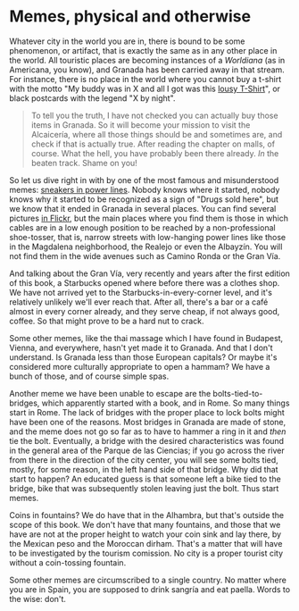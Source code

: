 # Memes, physical and otherwise

Whatever city in the world you are in, there is bound to be some
phenomenon, or artifact, that is exactly the same as in any other
place in the world. All touristic places are becoming instances of a
*Worldiana* (as in Americana, you know), and Granada has been carried
away in that stream. For instance, there is no place in the world where
you cannot buy a t-shirt with the motto "My buddy was in X and all I
got was this [lousy T-Shirt](http://selfindulgence.org/List_of_items_with_the_phrase_and_all_I_got_was_this_lousy_T-shirt)", or black postcards with the legend "X by
night".

>To tell you the truth, I have not checked you can actually buy those
>items in Granada. So it will become your mission to visit the
>Alcaicería, where all those things should be and sometimes are, and
>check if that is actually true. After reading the chapter on malls,
>of course. What the hell, you have probably been there already. *In*
>the beaten track. Shame on you!

So let us dive right in with  by one of the most famous and misunderstood memes:
[sneakers in power lines](http://www.snopes.com/crime/gangs/sneakers.asp). Nobody
knows where it started, nobody knows why it started to be recognized
as a sign of "Drugs sold here", but we know that it ended in Granada
in several places. You can find several pictures
[in Flickr](https://www.flickr.com/photos/cottonmouth2010/4481868029/in/photolist-7Q3KdH),
but the main places where you find them is those in which cables are
in a low enough position to be reached by a non-professional
shoe-tosser, that is, narrow streets with low-hanging power lines
like those in the Magdalena neighborhood, the Realejo or even the
Albayzín. You will not find them in the wide avenues such as Camino
Ronda or the Gran Vía.

And talking about the Gran Vía, very recently and years after the
first edition of this book, a Starbucks opened where before there was
a clothes shop. We have not arrived yet to the
Starbucks-in-every-corner level, and it's relatively unlikely we'll
ever reach that. After all, there's a bar or a café almost in every
corner already, and they serve cheap, if not always good, coffee. So
that might prove to be a hard nut to crack.

Some other memes, like the thai massage which I have found in
Budapest, Vienna, and everywhere, hasn't yet made it to Granada. And
that I don't understand. Is Granada less than those European capitals?
Or maybe it's considered more culturally appropriate to open a hammam?
We have a bunch of those, and of course simple spas.

Another meme we have been unable to escape are the
bolts-tied-to-bridges, which apparently started with a book, and in
Rome. So many things start in Rome. The lack of bridges with the
proper place to lock bolts might have been one of the reasons. Most
bridges in Granada are made of stone, and the meme does not go so far
as to have to hammer a ring in it and *then* tie the bolt. Eventually,
a bridge with the desired characteristics was found in the general
area of the Parque de las Ciencias; if you go across the river from
there in the direction of the city center, you will see some bolts
tied, mostly, for some reason, in the left hand side of that
bridge. Why did that start to happen? An educated guess is that
someone left a bike tied to the bridge, bike that was subsequently
stolen leaving just the bolt. Thus start memes.

Coins in fountains? We do have that in the Alhambra, but that's
outside the scope of this book. We don't have that many fountains, and
those that we have are not at the proper height to watch your coin
sink and lay there, by the Mexican peso and the Moroccan
dirham. That's a matter that will have to be investigated by the
tourism comission. No city is a proper tourist city without a
coin-tossing fountain.

Some other memes are circumscribed to a single country. No matter
where you are in Spain, you are supposed to drink sangría and eat
paella. Words to the wise: don't. 
